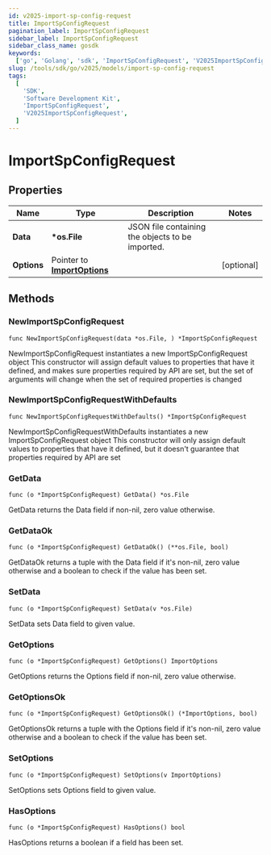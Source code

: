 ```yaml
---
id: v2025-import-sp-config-request
title: ImportSpConfigRequest
pagination_label: ImportSpConfigRequest
sidebar_label: ImportSpConfigRequest
sidebar_class_name: gosdk
keywords:
  ['go', 'Golang', 'sdk', 'ImportSpConfigRequest', 'V2025ImportSpConfigRequest']
slug: /tools/sdk/go/v2025/models/import-sp-config-request
tags:
  [
    'SDK',
    'Software Development Kit',
    'ImportSpConfigRequest',
    'V2025ImportSpConfigRequest',
  ]
---
```


# ImportSpConfigRequest

## Properties

| Name | Type | Description | Notes |
| --- | --- | --- | --- |
| **Data** | **\*os.File** | JSON file containing the objects to be imported. |
| **Options** | Pointer to [**ImportOptions**](import-options) |  | [optional] |

## Methods

### NewImportSpConfigRequest

`func NewImportSpConfigRequest(data *os.File, ) *ImportSpConfigRequest`

NewImportSpConfigRequest instantiates a new ImportSpConfigRequest object This constructor will assign default values to properties that have it defined, and makes sure properties required by API are set, but the set of arguments will change when the set of required properties is changed

### NewImportSpConfigRequestWithDefaults

`func NewImportSpConfigRequestWithDefaults() *ImportSpConfigRequest`

NewImportSpConfigRequestWithDefaults instantiates a new ImportSpConfigRequest object This constructor will only assign default values to properties that have it defined, but it doesn't guarantee that properties required by API are set

### GetData

`func (o *ImportSpConfigRequest) GetData() *os.File`

GetData returns the Data field if non-nil, zero value otherwise.

### GetDataOk

`func (o *ImportSpConfigRequest) GetDataOk() (**os.File, bool)`

GetDataOk returns a tuple with the Data field if it's non-nil, zero value otherwise and a boolean to check if the value has been set.

### SetData

`func (o *ImportSpConfigRequest) SetData(v *os.File)`

SetData sets Data field to given value.

### GetOptions

`func (o *ImportSpConfigRequest) GetOptions() ImportOptions`

GetOptions returns the Options field if non-nil, zero value otherwise.

### GetOptionsOk

`func (o *ImportSpConfigRequest) GetOptionsOk() (*ImportOptions, bool)`

GetOptionsOk returns a tuple with the Options field if it's non-nil, zero value otherwise and a boolean to check if the value has been set.

### SetOptions

`func (o *ImportSpConfigRequest) SetOptions(v ImportOptions)`

SetOptions sets Options field to given value.

### HasOptions

`func (o *ImportSpConfigRequest) HasOptions() bool`

HasOptions returns a boolean if a field has been set.
